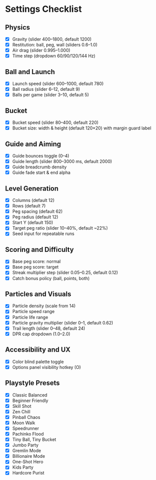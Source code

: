 # Settings Checklist

## Physics
- [x] Gravity (slider 400–1800, default 1200)
- [x] Restitution: ball, peg, wall (sliders 0.6–1.0)
- [x] Air drag (slider 0.995–1.000)
- [x] Time step (dropdown 60/90/120/144 Hz)

## Ball and Launch
- [x] Launch speed (slider 600–1000, default 780)
- [x] Ball radius (slider 6–12, default 9)
- [x] Balls per game (slider 3–10, default 5)

## Bucket
- [x] Bucket speed (slider 80–400, default 220)
- [x] Bucket size: width & height (default 120×20) with margin guard label

## Guide and Aiming
- [x] Guide bounces toggle (0–4)
- [x] Guide length (slider 800–3000 ms, default 2000)
- [x] Guide breadcrumb density
- [x] Guide fade start & end alpha

## Level Generation
- [x] Columns (default 12)
- [x] Rows (default 7)
- [x] Peg spacing (default 62)
- [x] Peg radius (default 12)
- [x] Start Y (default 150)
- [x] Target peg ratio (slider 10–40%, default ~22%)
- [x] Seed input for repeatable runs

## Scoring and Difficulty
- [x] Base peg score: normal
- [x] Base peg score: target
- [x] Streak multiplier step (slider 0.05–0.25, default 0.12)
- [x] Catch bonus policy (ball, points, both)

## Particles and Visuals
- [x] Particle density (scale from 14)
- [x] Particle speed range
- [x] Particle life range
- [x] Particle gravity multiplier (slider 0–1, default 0.62)
- [x] Trail length (slider 0–48, default 24)
- [x] DPR cap dropdown (1.0–2.0)

## Accessibility and UX
- [x] Color blind palette toggle
- [x] Options panel visibility hotkey (O)

## Playstyle Presets
- [x] Classic Balanced
- [x] Beginner Friendly
- [x] Skill Shot
- [x] Zen Chill
- [x] Pinball Chaos
- [x] Moon Walk
- [x] Speedrunner
- [x] Pachinko Flood
- [x] Tiny Ball, Tiny Bucket
- [x] Jumbo Party
- [x] Gremlin Mode
- [x] Billionaire Mode
- [x] One-Shot Hero
- [x] Kids Party
- [x] Hardcore Purist
